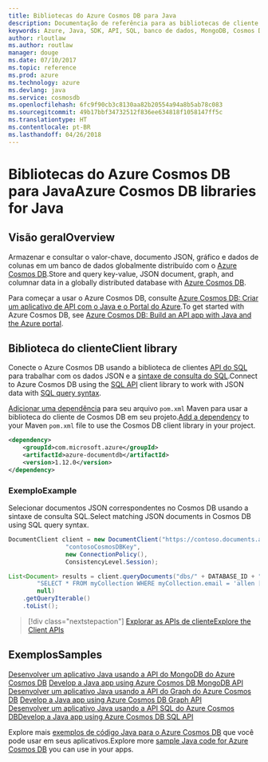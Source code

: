 ```yaml
---
title: Bibliotecas do Azure Cosmos DB para Java
description: Documentação de referência para as bibliotecas de cliente de Java para o Azure Cosmos DB
keywords: Azure, Java, SDK, API, SQL, banco de dados, MongoDB, Cosmos DB, NoSQL
author: rloutlaw
ms.author: routlaw
manager: douge
ms.date: 07/10/2017
ms.topic: reference
ms.prod: azure
ms.technology: azure
ms.devlang: java
ms.service: cosmosdb
ms.openlocfilehash: 6fc9f90cb3c8130aa82b20554a94a8b5ab78c083
ms.sourcegitcommit: 49b17bbf34732512f836ee634818f1058147ff5c
ms.translationtype: HT
ms.contentlocale: pt-BR
ms.lasthandoff: 04/26/2018
---
```

# <a name="azure-cosmos-db-libraries-for-java"></a><span data-ttu-id="7fb92-104">Bibliotecas do Azure Cosmos DB para Java</span><span class="sxs-lookup"><span data-stu-id="7fb92-104">Azure Cosmos DB libraries for Java</span></span>

## <a name="overview"></a><span data-ttu-id="7fb92-105">Visão geral</span><span class="sxs-lookup"><span data-stu-id="7fb92-105">Overview</span></span>

<span data-ttu-id="7fb92-106">Armazenar e consultar o valor-chave, documento JSON, gráfico e dados de colunas em um banco de dados globalmente distribuído com o [Azure Cosmos DB](/azure/cosmos-db/introduction).</span><span class="sxs-lookup"><span data-stu-id="7fb92-106">Store and query key-value, JSON document, graph, and columnar data in a globally distributed database with [Azure Cosmos DB](/azure/cosmos-db/introduction).</span></span>

<span data-ttu-id="7fb92-107">Para começar a usar o Azure Cosmos DB, consulte [Azure Cosmos DB: Criar um aplicativo de API com o Java e o Portal do Azure](/azure/cosmos-db/create-sql-api-java).</span><span class="sxs-lookup"><span data-stu-id="7fb92-107">To get started with Azure Cosmos DB, see [Azure Cosmos DB: Build an API app with Java and the Azure portal](/azure/cosmos-db/create-sql-api-java).</span></span>

## <a name="client-library"></a><span data-ttu-id="7fb92-108">Biblioteca do cliente</span><span class="sxs-lookup"><span data-stu-id="7fb92-108">Client library</span></span>

<span data-ttu-id="7fb92-109">Conecte o Azure Cosmos DB usando a biblioteca de clientes [API do SQL](/azure/cosmos-db/sql-api-introduction) para trabalhar com os dados JSON e a [sintaxe de consulta do SQL](/azure/cosmos-db/sql-api-sql-query).</span><span class="sxs-lookup"><span data-stu-id="7fb92-109">Connect to Azure Cosmos DB using the [SQL API](/azure/cosmos-db/sql-api-introduction) client library to work with JSON data with [SQL query syntax](/azure/cosmos-db/sql-api-sql-query).</span></span>

<span data-ttu-id="7fb92-110">[Adicionar uma dependência](https://maven.apache.org/guides/getting-started/index.html#How_do_I_use_external_dependencies) para seu arquivo `pom.xml` Maven para usar a biblioteca do cliente de Cosmos DB em seu projeto.</span><span class="sxs-lookup"><span data-stu-id="7fb92-110">[Add a dependency](https://maven.apache.org/guides/getting-started/index.html#How_do_I_use_external_dependencies) to your Maven `pom.xml` file to use the Cosmos DB client library in your project.</span></span>

```XML
<dependency>
    <groupId>com.microsoft.azure</groupId>
    <artifactId>azure-documentdb</artifactId>
    <version>1.12.0</version>
</dependency>
```

### <a name="example"></a><span data-ttu-id="7fb92-111">Exemplo</span><span class="sxs-lookup"><span data-stu-id="7fb92-111">Example</span></span>

<span data-ttu-id="7fb92-112">Selecionar documentos JSON correspondentes no Cosmos DB usando a sintaxe de consulta SQL.</span><span class="sxs-lookup"><span data-stu-id="7fb92-112">Select matching JSON documents in Cosmos DB using SQL query syntax.</span></span>

```java
DocumentClient client = new DocumentClient("https://contoso.documents.azure.com:443",
                "contosoCosmosDBKey", 
                new ConnectionPolicy(),
                ConsistencyLevel.Session);

List<Document> results = client.queryDocuments("dbs/" + DATABASE_ID + "/colls/" + COLLECTION_ID,
        "SELECT * FROM myCollection WHERE myCollection.email = 'allen [at] contoso.com'",
        null)
    .getQueryIterable()
    .toList();

```

> [!div class="nextstepaction"]
> [<span data-ttu-id="7fb92-113">Explorar as APIs de cliente</span><span class="sxs-lookup"><span data-stu-id="7fb92-113">Explore the Client APIs</span></span>](/java/api/overview/azure/cosmosdb/client)


## <a name="samples"></a><span data-ttu-id="7fb92-114">Exemplos</span><span class="sxs-lookup"><span data-stu-id="7fb92-114">Samples</span></span>

<span data-ttu-id="7fb92-115">[Desenvolver um aplicativo Java usando a API do MongoDB do Azure Cosmos DB][2] </span><span class="sxs-lookup"><span data-stu-id="7fb92-115">[Develop a Java app using Azure Cosmos DB MongoDB API][2] </span></span>  
<span data-ttu-id="7fb92-116">[Desenvolver um aplicativo Java usando a API do Graph do Azure Cosmos DB][3] </span><span class="sxs-lookup"><span data-stu-id="7fb92-116">[Develop a Java app using Azure Cosmos DB Graph API][3] </span></span>  
<span data-ttu-id="7fb92-117">[Desenvolver um aplicativo Java usando a API SQL do Azure Cosmos DB][4]</span><span class="sxs-lookup"><span data-stu-id="7fb92-117">[Develop a Java app using Azure Cosmos DB SQL API][4]</span></span>        

<span data-ttu-id="7fb92-118">Explore mais [exemplos de código Java para o Azure Cosmos DB](https://azure.microsoft.com/resources/samples/?platform=java&term=cosmos) que você pode usar em seus aplicativos.</span><span class="sxs-lookup"><span data-stu-id="7fb92-118">Explore more [sample Java code for Azure Cosmos DB](https://azure.microsoft.com/resources/samples/?platform=java&term=cosmos) you can use in your apps.</span></span>

[2]: https://github.com/Azure-Samples/azure-cosmos-db-mongodb-java-getting-started
[3]: https://github.com/Azure-Samples/azure-cosmos-db-graph-java-getting-started
[4]: https://github.com/Azure-Samples/azure-cosmos-db-documentdb-java-getting-started

